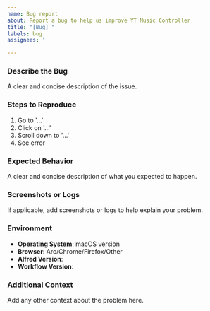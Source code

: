 ```yaml
---
name: Bug report
about: Report a bug to help us improve YT Music Controller
title: "[Bug] "
labels: bug
assignees: ''

---
```


### Describe the Bug
A clear and concise description of the issue.

### Steps to Reproduce
1. Go to '...'
2. Click on '...'
3. Scroll down to '...'
4. See error

### Expected Behavior
A clear and concise description of what you expected to happen.

### Screenshots or Logs
If applicable, add screenshots or logs to help explain your problem.

### Environment
- **Operating System**: macOS version
- **Browser**: Arc/Chrome/Firefox/Other
- **Alfred Version**: 
- **Workflow Version**:

### Additional Context
Add any other context about the problem here.

